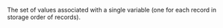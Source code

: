 The set of values associated with a single variable (one for each record in storage order of records).